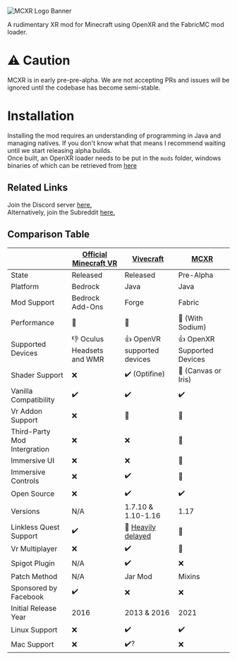 ![MCXR Logo Banner](https://user-images.githubusercontent.com/51373236/114272119-ad237800-9a0c-11eb-8786-6275555a594b.png)

A rudimentary XR mod for Minecraft using OpenXR and the FabricMC mod loader.

# :warning: Caution

MCXR is in early pre-pre-alpha. We are not accepting PRs and issues will be ignored until the codebase has become semi-stable.

# Installation

Installing the mod requires an understanding of programming in Java and managing natives. If you don't know what that means I recommend waiting until we start releasing alpha builds.<br>
Once built, an OpenXR loader needs to be put in the `mods` folder, windows binaries of which can be retrieved from [here](https://nuget.org/packages/OpenXR.Loader)

## Related Links

Join the Discord server [here.](https://discord.gg/fyBye2ptkS)<br>
Alternatively, join the Subreddit [here.](https://reddit.com/r/MinecraftXR)

## Comparison Table

|                              | [Official Minecraft VR](https://minecraft.net/en-us/vr) | [Vivecraft](http://vivecraft.org)                                       | [MCXR](https://github.com/Sorenon/MCXR)     |
| ---------------------------- | ------------------------------------------------------- | ----------------------------------------------------------------------- | ------------------------------------------- |
| State                        | Released                                                | Released                                                                | Pre-Alpha                                   |
| Platform                     | Bedrock                                                 | Java                                                                    | Java                                        |
| Mod Support                  | Bedrock Add-Ons                                         | Forge                                                                   | Fabric                                      |
| Performance                  | :1st_place_medal:                                       | :3rd_place_medal:                                                       | :2nd_place_medal: (With Sodium)             |
| Supported Devices            | :-1: Oculus Headsets and WMR                            | :+1: OpenVR supported devices                                           | :+1: OpenXR Supported Devices               |
| Shader Support               | :x:                                                     | :heavy_check_mark: (Optifine)                                           | :construction: (Canvas or Iris)             |
| Vanilla Compatibility        | :heavy_check_mark:                                      | :heavy_check_mark:                                                      | :heavy_check_mark:                          |
| Vr Addon Support             | :x:                                                     | :construction:                                                          | :construction:                              |
| Third-Party Mod Intergration | :x:                                                     | :x:                                                                     | :construction:                              |
| Immersive UI                 | :x:                                                     | :x:                                                                     | :construction:                              |
| Immersive Controls           | :x:                                                     | :heavy_check_mark:                                                      | :construction:                              |
| Open Source                  | :x:                                                     | :heavy_check_mark:                                                      | :heavy_check_mark:                          |
| Versions                     | N/A                                                     | 1.7.10 & 1.10-1.16                                                      | 1.17                                        |
| Linkless Quest Support       | :heavy_check_mark:                                      | :construction: [Heavily delayed](https://discord.com/invite/cRdBUaUzcx) | :construction:                              |
| Vr Multiplayer               | :x:                                                     | :heavy_check_mark:                                                      | :construction:                              |
| Spigot Plugin                | N/A                                                     | :heavy_check_mark:                                                      | :x:                                         |
| Patch Method                 | N/A                                                     | Jar Mod                                                                 | Mixins                                      |
| Sponsored by Facebook        | :heavy_check_mark:                                      | :x:                                                                     | :x:                                         |
| Initial Release Year         | 2016                                                    | 2013 & 2016                                                             | 2021                                        |
| Linux Support                | :x:                                                     | :heavy_check_mark:                                                      | :heavy_check_mark:                          |
| Mac Support                  | :x:                                                     | :heavy_check_mark:?                                                     | :x:                                         |
